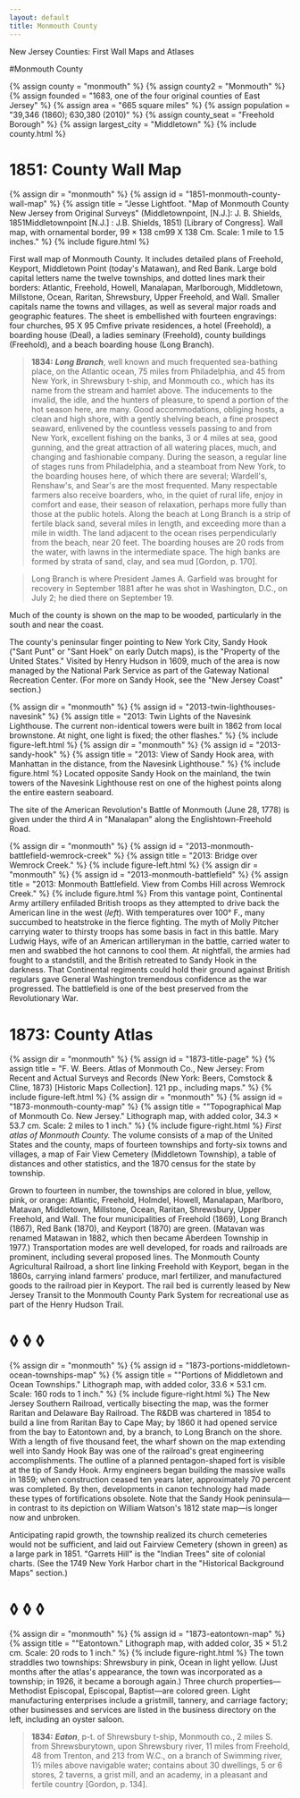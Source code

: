 ```yaml
---
layout: default
title: Monmouth County
---
```


<p class="type">New Jersey Counties: First Wall Maps and Atlases</p>

#Monmouth County

{% assign county = "monmouth" %}
{% assign county2 = "Monmouth" %}
{% assign founded = "1683, one of the four original counties of East Jersey" %}
{% assign area = "665 square miles" %}
{% assign population = "39,346 (1860); 630,380 (2010)" %}
{% assign county_seat = "Freehold Borough" %}
{% assign largest_city = "Middletown" %}
{% include county.html %}

<h1 class="fancy">1851: County Wall Map</h1>

{% assign dir = "monmouth" %}
{% assign id = "1851-monmouth-county-wall-map" %}
{% assign title = "Jesse Lightfoot. &quot;Map of Monmouth County New Jersey from Original Surveys&quot; (Middletownpoint, [N.J.]: J. B. Shields, 1851Middletownpoint [N.J.] : J.B. Shields, 1851) [Library of Congress]. Wall map, with ornamental border, 99 × 138 cm99 X 138 Cm. Scale: 1 mile to 1.5 inches." %}
{% include figure.html %}
<p class="dropCap">
	First wall map of Monmouth County. It includes detailed plans of Freehold, Keyport, Middletown Point (today's Matawan), and Red Bank. Large bold capital letters name the twelve townships, and dotted lines mark their borders: Atlantic, Freehold, Howell, Manalapan, Marlborough, Middletown, Millstone, Ocean, Raritan, Shrewsbury, Upper Freehold, and Wall. Smaller capitals name the towns and villages, as well as several major roads and geographic features. The sheet is embellished with fourteen engravings: four churches, 95 X 95 Cmfive private residences, a hotel (Freehold), a boarding house (Deal), a ladies seminary (Freehold), county buildings (Freehold), and a beach boarding house (Long Branch).
</p>

>**1834:** _**Long Branch**_, well known and much frequented sea-bathing place, on the Atlantic ocean, 75 miles from Philadelphia, and 45 from New York, in Shrewsbury t-ship, and Monmouth co., which has its name from the stream and hamlet above. The inducements to the invalid, the idle, and the hunters of pleasure, to spend a portion of the hot season here, are many. Good accommodations, obliging hosts, a clean and high shore, with a gently shelving beach, a fine prospect seaward, enlivened by the countless vessels passing to and from New York, excellent fishing on the banks, 3 or 4 miles at sea, good gunning, and the great attraction of all watering places, much, and changing and fashionable company. During the season, a regular line of stages runs from Philadelphia, and a steamboat from New York, to the boarding houses here, of which there are several; Wardell's, Renshaw's, and Sear's are the most frequented. Many respectable farmers also receive boarders, who, in the quiet of rural life, enjoy in comfort and ease, their season of relaxation, perhaps more fully than those at the public hotels. Along the beach at Long Branch is a strip of fertile black sand, several miles in length, and exceeding more than a mile in width. The land adjacent to the ocean rises perpendicularly from the beach, near 20 feet. The boarding houses are 20 rods from the water, with lawns in the intermediate space. The high banks are formed by strata of sand, clay, and sea mud [Gordon, p. 170].

>Long Branch is where President James A. Garfield was brought for recovery in September 1881 after he was shot in Washington, D.C., on July 2; he died there on September 19.

Much of the county is shown on the map to be wooded, particularly in the south and near the coast.

The county's peninsular finger pointing to New York City, Sandy Hook ("Sant Punt" or "Sant Hoek" on early Dutch maps), is the "Property of the United States." Visited by Henry Hudson in 1609, much of the area is now managed by the National Park Service as part of the Gateway National Recreation Center. (For more on Sandy Hook, see the "New Jersey Coast" section.)

{% assign dir = "monmouth" %}
{% assign id = "2013-twin-lighthouses-navesink" %}
{% assign title = "2013: Twin Lights of the Navesink Lighthouse. The current non-identical towers were built in 1862 from local brownstone. At night, one light is fixed; the other flashes." %}
{% include figure-left.html %}
{% assign dir = "monmouth" %}
{% assign id = "2013-sandy-hook" %}
{% assign title = "2013: View of Sandy Hook area, with Manhattan in the distance, from the Navesink Lighthouse." %}
{% include figure.html %}
Located opposite Sandy Hook on the mainland, the twin towers of the Navesink Lighthouse rest on one of the highest points along the entire eastern seaboard.

The site of the American Revolution's Battle of Monmouth (June 28, 1778) is given under the third _A_ in "Manalapan" along the Englishtown-Freehold Road.

{% assign dir = "monmouth" %}
{% assign id = "2013-monmouth-battlefield-wemrock-creek" %}
{% assign title = "2013: Bridge over Wemrock Creek." %}
{% include figure-left.html %}
{% assign dir = "monmouth" %}
{% assign id = "2013-monmouth-battlefield" %}
{% assign title = "2013: Monmouth Battlefield. View from Combs Hill across Wemrock Creek." %}
{% include figure.html %}
From this vantage point, Continental Army artillery enfiladed British troops as they attempted to drive back the American line in the west (_left_). With temperatures over 100° F., many succumbed to heatstroke in the fierce fighting. The myth of Molly Pitcher carrying water to thirsty troops has some basis in fact in this battle. Mary Ludwig Hays, wife of an American artilleryman in the battle, carried water to men and swabbed the hot cannons to cool them. At nightfall, the armies had fought to a standstill, and the British retreated to Sandy Hook in the darkness. That Continental regiments could hold their ground against British regulars gave General Washington tremendous confidence as the war progressed. The battlefield is one of the best preserved from the Revolutionary War.

<h1 class="fancy">1873: County Atlas</h1>

{% assign dir = "monmouth" %}
{% assign id = "1873-title-page" %}
{% assign title = "F. W. Beers. Atlas of Monmouth Co., New Jersey: From Recent and Actual Surveys and Records (New York: Beers, Comstock & Cline, 1873) [Historic Maps Collection]. 121 pp., including maps." %}
{% include figure-left.html %}
{% assign dir = "monmouth" %}
{% assign id = "1873-monmouth-county-map" %}
{% assign title = "&quot;Topographical Map of Monmouth Co. New Jersey.&quot; Lithograph map, with added color, 34.3 × 53.7 cm. Scale: 2 miles to 1 inch." %}
{% include figure-right.html %}
_First atlas of Monmouth County._ The volume consists of a map of the United States and the county, maps of fourteen townships and forty-six towns and villages, a map of Fair View Cemetery (Middletown Township), a table of distances and other statistics, and the 1870 census for the state by township.

Grown to fourteen in number, the townships are colored in blue, yellow, pink, or orange: Atlantic, Freehold, Holmdel, Howell, Manalapan, Marlboro, Matavan, Middletown, Millstone, Ocean, Raritan, Shrewsbury, Upper Freehold, and Wall. The four municipalities of Freehold (1869), Long Branch (1867), Red Bank (1870), and Keyport (1870) are green. (Matavan was renamed Matawan in 1882, which then became Aberdeen Township in 1977.) Transportation modes are well developed, for roads and railroads are prominent, including several proposed lines. The Monmouth County Agricultural Railroad, a short line linking Freehold with Keyport, began in the 1860s, carrying inland farmers' produce, marl fertilizer, and manufactured goods to the railroad pier in Keyport. The rail bed is currently leased by New Jersey Transit to the Monmouth County Park System for recreational use as part of the Henry Hudson Trail.

<h1 class="fancy nobg">◊ ◊ ◊</h1>

{% assign dir = "monmouth" %}
{% assign id = "1873-portions-middletown-ocean-townships-map" %}
{% assign title = "&quot;Portions of Middletown and Ocean Townships.&quot; Lithograph map, with added color, 33.6 × 53.1 cm. Scale: 160 rods to 1 inch." %}
{% include figure-right.html %}
The New Jersey Southern Railroad, vertically bisecting the map, was the former Raritan and Delaware Bay Railroad. The R&DB was chartered in 1854 to build a line from Raritan Bay to Cape May; by 1860 it had opened service from the bay to Eatontown and, by a branch, to Long Branch on the shore. With a length of five thousand feet, the wharf shown on the map extending well into Sandy Hook Bay was one of the railroad's great engineering accomplishments. The outline of a planned pentagon-shaped fort is visible at the tip of Sandy Hook. Army engineers began building the massive walls in 1859; when construction ceased ten years later, approximately 70 percent was completed. By then, developments in canon technology had made these types of fortifications obsolete. Note that the Sandy Hook peninsula—in contrast to its depiction on William Watson's 1812 state map—is longer now and unbroken.

Anticipating rapid growth, the township realized its church cemeteries would not be sufficient, and laid out Fairview Cemetery (shown in green) as a large park in 1851. "Garrets Hill" is the "Indian Trees" site of colonial charts. (See the 1749 New York Harbor chart in the "Historical Background Maps" section.)

<h1 class="fancy nobg">◊ ◊ ◊</h1>

{% assign dir = "monmouth" %}
{% assign id = "1873-eatontown-map" %}
{% assign title = "&quot;Eatontown.&quot; Lithograph map, with added color, 35 × 51.2 cm. Scale: 20 rods to 1 inch." %}
{% include figure-right.html %}
The town straddles two townships: Shrewsbury in pink, Ocean in light yellow. (Just months after the atlas's appearance, the town was incorporated as a township; in 1926, it became a borough again.) Three church properties—Methodist Episcopal, Episcopal, Baptist—are colored green. Light manufacturing enterprises include a gristmill, tannery, and carriage factory; other businesses and services are listed in the business directory on the left, including an oyster saloon.

>**1834:** _**Eaton**_, p-t. of Shrewsbury t-ship, Monmouth co., 2 miles S. from Shrewsburytown, upon Shrewsbury river, 11 miles from Freehold, 48 from Trenton, and 213 from W.C., on a branch of Swimming river, 1½ miles above navigable water; contains about 30 dwellings, 5 or 6 stores, 2 taverns, a grist mill, and an academy, in a pleasant and fertile country [Gordon, p. 134].